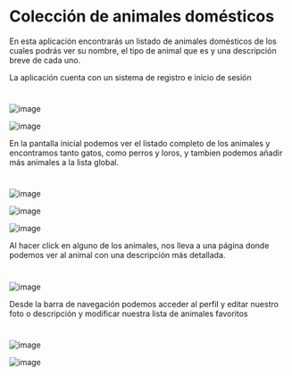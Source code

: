 # Colección de animales domésticos

En esta aplicación encontrarás un listado de animales domésticos de los cuales
podrás ver su nombre, el tipo de animal que es y una descripción breve de cada uno.


La aplicación cuenta con un sistema de registro e inicio de sesión
#
![image](https://user-images.githubusercontent.com/72435753/157020540-7adc5cd9-e6d3-4127-982e-7c9bb79a80c9.png)

![image](https://user-images.githubusercontent.com/72435753/157020622-5f7fddee-9262-400f-858d-093dd06dd3bb.png)


En la pantalla inicial podemos ver el listado completo de los animales y encontramos tanto gatos, como perros y loros,
y tambien podemos añadir más animales a la lista global.
#
![image](https://user-images.githubusercontent.com/72435753/157011874-3b5df331-706b-4090-8e7b-fcc87689a013.png)

![image](https://user-images.githubusercontent.com/72435753/157012414-9b554d13-7843-42ea-a9bd-ec82125a9f31.png)

![image](https://user-images.githubusercontent.com/72435753/157018815-2ec0624c-eaea-4e17-96d4-9a0bdb0d9fb8.png)



Al hacer click en alguno de los animales, nos lleva a una página donde podemos ver al animal con una descripción más detallada.
#
![image](https://user-images.githubusercontent.com/72435753/157012684-983de7c1-3a68-469f-a384-03192275aa09.png)

Desde la barra de navegación podemos acceder al perfil y editar nuestro foto o descripción
y modificar nuestra lista de animales favoritos
#
![image](https://user-images.githubusercontent.com/72435753/157013404-25d7628b-0961-4269-bfaf-ec526055b633.png)

![image](https://user-images.githubusercontent.com/72435753/157017872-6adef378-b81d-4088-850c-5316cc64f5f2.png)
